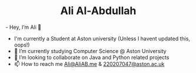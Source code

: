 <h1 align="center"> Ali Al-Abdullah</h1>

<section> 
- Hey, I’m Ali 👋 <br>
  
-  I'm currently a Student at Aston university (Unless I havent updated this, oops!)<br>
- 🌱 I’m currently studying Computer Science @ Aston University<br>
- 💞️ I’m looking to collaborate on Java and Python related projects<br>
- 📫 How to reach me Ali@AliAB.me & 220207047@aston.ac.uk<br>
</p>

</section>




<!---
arcticxo/arcticxo is a ✨ special ✨ repository because its `README.md` (this file) appears on your GitHub profile.
You can click the Preview link to take a look at your changes.
--->
